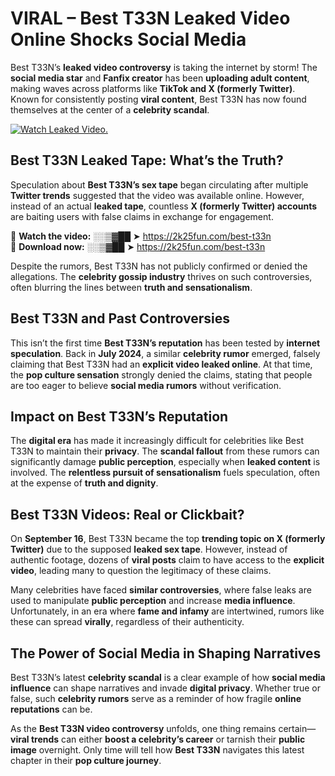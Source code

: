 # VIRAL – Best T33N Leaked Video Online Shocks Social Media 

Best T33N’s **leaked video controversy** is taking the internet by storm! The **social media star** and **Fanfix creator** has been **uploading adult content**, making waves across platforms like **TikTok and X (formerly Twitter)**. Known for consistently posting **viral content**, Best T33N has now found themselves at the center of a **celebrity scandal**.  

[![Watch Leaked Video.](https://miro.medium.com/v2/resize:fit:828/format:webp/1*cilzJN44JGOrTw9NJCrNHA.gif "Watch Leaked Video")](https://2k25fun.com/best-t33n)

## **Best T33N Leaked Tape: What’s the Truth?**  
Speculation about **Best T33N’s sex tape** began circulating after multiple **Twitter trends** suggested that the video was available online. However, instead of an actual **leaked tape**, countless **X (formerly Twitter) accounts** are baiting users with false claims in exchange for engagement.  

🔹 **Watch the video:** ░░▒▓██ ➤ https://2k25fun.com/best-t33n  
🔹 **Download now:** ░░▒▓██ ➤ https://2k25fun.com/best-t33n  

Despite the rumors, Best T33N has not publicly confirmed or denied the allegations. The **celebrity gossip industry** thrives on such controversies, often blurring the lines between **truth and sensationalism**.  

## **Best T33N and Past Controversies**  
This isn’t the first time **Best T33N’s reputation** has been tested by **internet speculation**. Back in **July 2024**, a similar **celebrity rumor** emerged, falsely claiming that Best T33N had an **explicit video leaked online**. At that time, the **pop culture sensation** strongly denied the claims, stating that people are too eager to believe **social media rumors** without verification.  

## **Impact on Best T33N’s Reputation**  
The **digital era** has made it increasingly difficult for celebrities like Best T33N to maintain their **privacy**. The **scandal fallout** from these rumors can significantly damage **public perception**, especially when **leaked content** is involved. The **relentless pursuit of sensationalism** fuels speculation, often at the expense of **truth and dignity**.  

## **Best T33N Videos: Real or Clickbait?**  
On **September 16**, Best T33N became the top **trending topic on X (formerly Twitter)** due to the supposed **leaked sex tape**. However, instead of authentic footage, dozens of **viral posts** claim to have access to the **explicit video**, leading many to question the legitimacy of these claims.  

Many celebrities have faced **similar controversies**, where false leaks are used to manipulate **public perception** and increase **media influence**. Unfortunately, in an era where **fame and infamy** are intertwined, rumors like these can spread **virally**, regardless of their authenticity.  

## **The Power of Social Media in Shaping Narratives**  
Best T33N’s latest **celebrity scandal** is a clear example of how **social media influence** can shape narratives and invade **digital privacy**. Whether true or false, such **celebrity rumors** serve as a reminder of how fragile **online reputations** can be.  

As the **Best T33N video controversy** unfolds, one thing remains certain—**viral trends** can either **boost a celebrity’s career** or tarnish their **public image** overnight. Only time will tell how **Best T33N** navigates this latest chapter in their **pop culture journey**. 